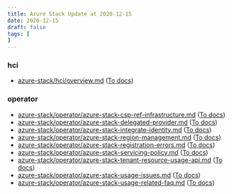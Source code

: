 ```yaml
---
title: Azure Stack Update at 2020-12-15
date: 2020-12-15
draft: false
tags: [
]
---
```


### hci
- [azure-stack/hci/overview.md](https://github.com/MicrosoftDocs/azure-stack-docs/compare/28dacca..6cba60e#diff-f9fba30337eb93bcd65be05863564a1d90430459bc6fd283f6b335f7c0141703) ([To docs](https://docs.microsoft.com/en-us/azure-stack/hci/overview?WT.mc_id=AZ-MVP-5003408))
    
### operator
- [azure-stack/operator/azure-stack-csp-ref-infrastructure.md](https://github.com/MicrosoftDocs/azure-stack-docs/compare/28dacca..6cba60e#diff-7461cc0ae30d48a9eeccc4d0a988233139a5a171b122d49d90bf3f9927be2b2f) ([To docs](https://docs.microsoft.com/en-us/azure-stack/operator/azure-stack-csp-ref-infrastructure?WT.mc_id=AZ-MVP-5003408))
- [azure-stack/operator/azure-stack-delegated-provider.md](https://github.com/MicrosoftDocs/azure-stack-docs/compare/28dacca..6cba60e#diff-f4a8864d28527e5a400de1be030b9e2bb4279238e447b43372651fa018dca17a) ([To docs](https://docs.microsoft.com/en-us/azure-stack/operator/azure-stack-delegated-provider?WT.mc_id=AZ-MVP-5003408))
- [azure-stack/operator/azure-stack-integrate-identity.md](https://github.com/MicrosoftDocs/azure-stack-docs/compare/28dacca..6cba60e#diff-c44feba8d45e33b5c0d63c7e7e1d47c37b83ef87cfd3c38492497f678cfe2c5f) ([To docs](https://docs.microsoft.com/en-us/azure-stack/operator/azure-stack-integrate-identity?WT.mc_id=AZ-MVP-5003408))
- [azure-stack/operator/azure-stack-region-management.md](https://github.com/MicrosoftDocs/azure-stack-docs/compare/28dacca..6cba60e#diff-7770e24bc933d6bb3b7430a2203926e073290eec5eedf3e58d53b7501748ffdb) ([To docs](https://docs.microsoft.com/en-us/azure-stack/operator/azure-stack-region-management?WT.mc_id=AZ-MVP-5003408))
- [azure-stack/operator/azure-stack-registration-errors.md](https://github.com/MicrosoftDocs/azure-stack-docs/compare/28dacca..6cba60e#diff-4c606afcad1d4f9ee363e24cdfc295a0c64605da9a9954aebfda1aa3b255acbc) ([To docs](https://docs.microsoft.com/en-us/azure-stack/operator/azure-stack-registration-errors?WT.mc_id=AZ-MVP-5003408))
- [azure-stack/operator/azure-stack-servicing-policy.md](https://github.com/MicrosoftDocs/azure-stack-docs/compare/28dacca..6cba60e#diff-63b278346f0c49a6e87df4803ed981e5b597bccb2e07797d2a3b35e12911bb67) ([To docs](https://docs.microsoft.com/en-us/azure-stack/operator/azure-stack-servicing-policy?WT.mc_id=AZ-MVP-5003408))
- [azure-stack/operator/azure-stack-tenant-resource-usage-api.md](https://github.com/MicrosoftDocs/azure-stack-docs/compare/28dacca..6cba60e#diff-832bb606bf5f54145860c5c598469e532b1ed869a78fab9556fb4ccf98f7bde7) ([To docs](https://docs.microsoft.com/en-us/azure-stack/operator/azure-stack-tenant-resource-usage-api?WT.mc_id=AZ-MVP-5003408))
- [azure-stack/operator/azure-stack-usage-issues.md](https://github.com/MicrosoftDocs/azure-stack-docs/compare/28dacca..6cba60e#diff-d9087030a2d6887c9fe536a33e4559597b58b80f6cc4242f71399e83a8f9cf62) ([To docs](https://docs.microsoft.com/en-us/azure-stack/operator/azure-stack-usage-issues?WT.mc_id=AZ-MVP-5003408))
- [azure-stack/operator/azure-stack-usage-related-faq.md](https://github.com/MicrosoftDocs/azure-stack-docs/compare/28dacca..6cba60e#diff-8ab7c8e994ba67f088c6541e4c875b4a1e420dc4e80911457481d62ce7376d1b) ([To docs](https://docs.microsoft.com/en-us/azure-stack/operator/azure-stack-usage-related-faq?WT.mc_id=AZ-MVP-5003408))
    
